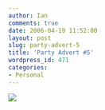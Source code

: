 ```yaml
---
author: Ian
comments: true
date: 2006-04-19 11:52:00
layout: post
slug: party-advert-5
title: 'Party Advert #5'
wordpress_id: 471
categories:
- Personal
---
```


<img src="http://files.ianrenton.com/images/birthday-ads/bday-ad-dnf.jpg"/>
